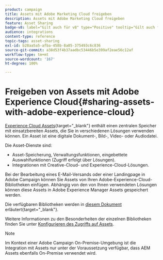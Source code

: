 ```yaml
---
product: campaign
title: Assets mit Adobe Marketing Cloud freigeben
description: Assets mit Adobe Marketing Cloud freigeben
feature: Asset Sharing
badge-v8: label="Gilt auch für v8" type="Positive" tooltip="Gilt auch für Campaign v8"
audience: integrations
content-type: reference
topic-tags: asset-sharing
exl-id: b28aa5a5-afba-458b-8a85-375493c6c836
source-git-commit: a38d53f4b37aadbc53446b5e399af2eae56c12af
workflow-type: tm+mt
source-wordcount: '167'
ht-degree: 100%

---
```


# Freigeben von Assets mit Adobe Experience Cloud{#sharing-assets-with-adobe-experience-cloud}

[Experience Cloud Assets](https://experienceleague.adobe.com/de/docs/core-services/interface/services/audiences/overview){target="_blank"} enthält einen zentralen Speicher mit einsatzbereiten Assets, die Sie in verschiedenen Lösungen verwenden können. Ein Asset ist eine digitale Dokument-, Bild-, Video- oder Audiodatei.

Die Asset-Dienste sind:

* Asset-Speicherung, Verwaltungsfunktionen, eingebettete Auswahlfunktionen (Zugriff erfolgt über Lösungen).
* Integrationen mit Creative-Cloud- und Experience-Cloud-Lösungen.

Bei der Bearbeitung eines E-Mail-Versands oder einer Landingpage in Adobe Campaign können Sie Assets von Ihren Adobe-Experience-Cloud-Bibliotheken einfügen. Abhängig von den von Ihnen verwendeten Lösungen können diese Assets in Adobe Experience Manager Assets gespeichert werden.

Die verfügbaren Bibliotheken werden in [diesem Dokument](https://experienceleague.adobe.com/de/docs/core-services/interface/services/assets/experience-cloud-assets) erläutert{target="_blank"}.

Weitere Informationen zu den Besonderheiten der einzelnen Bibliotheken finden Sie unter [Konfigurieren des Zugriffs auf Assets](../../integrations/using/configuring-access-to-assets.md).

>[!NOTE]
>
>Im Kontext einer Adobe Campaign On-Premise-Umgebung ist die Integration mit Assets nur unter der Voraussetzung verfügbar, dass AEM Assets ebenfalls On-Premise verwendet wird.

